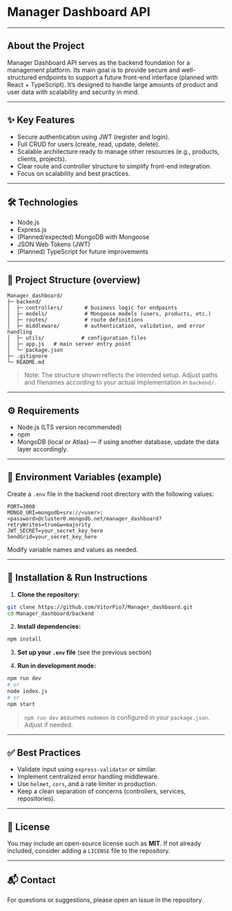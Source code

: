 # Manager Dashboard API


---

## About the Project

Manager Dashboard API serves as the backend foundation for a management platform. Its main goal is to provide secure and well-structured endpoints to support a future front-end interface (planned with React + TypeScript). It’s designed to handle large amounts of product and user data with scalability and security in mind.

---

## ✨ Key Features

* Secure authentication using JWT (register and login).
* Full CRUD for users (create, read, update, delete).
* Scalable architecture ready to manage other resources (e.g., products, clients, projects).
* Clear route and controller structure to simplify front-end integration.
* Focus on scalability and best practices.

---

## 🛠️ Technologies

* Node.js
* Express.js
* (Planned/expected) MongoDB with Mongoose
* JSON Web Tokens (JWT)
* (Planned) TypeScript for future improvements

---

## 📂 Project Structure (overview)

```
Manager_dashboard/
├─ backend/
│  ├─ controllers/       # business logic for endpoints
│  ├─ models/            # Mongoose models (users, products, etc.)
│  ├─ routes/            # route definitions
│  ├─ middleware/        # authentication, validation, and error handling
│  ├─ utils/            # configuration files 
│  ├─ app.js   # main server entry point
│  └─ package.json
├─ .gitignore
└─ README.md
```

> Note: The structure shown reflects the intended setup. Adjust paths and filenames according to your actual implementation in `backend/`.

---

## ⚙️ Requirements

* Node.js (LTS version recommended)
* npm 
* MongoDB (local or Atlas) — if using another database, update the data layer accordingly.

---

## 🔑 Environment Variables (example)

Create a `.env` file in the backend root directory with the following values:

```
PORT=3000
MONGO_URI=mongodb+srv://<user>:<password>@cluster0.mongodb.net/manager_dashboard?retryWrites=true&w=majority
JWT_SECRET=your_secret_key_here
SendGrid=your_secret_key_here
```

Modify variable names and values as needed.

---

## 🚀 Installation & Run Instructions

1. **Clone the repository:**

```bash
git clone https://github.com/VitorPio7/Manager_dashboard.git
cd Manager_dashboard/backend
```

2. **Install dependencies:**

```bash
npm install

```

3. **Set up your `.env` file** (see the previous section)

4. **Run in development mode:**

```bash
npm run dev
# or
node index.js
# or
npm start
```

> `npm run dev` assumes `nodemon` is configured in your `package.json`. Adjust if needed.

---

## ✅ Best Practices

* Validate input using `express-validator` or similar.
* Implement centralized error handling middleware.
* Use `helmet`, `cors`, and a rate limiter in production.
* Keep a clean separation of concerns (controllers, services, repositories).

---

## 📄 License

You may include an open-source license such as **MIT**. If not already included, consider adding a `LICENSE` file to the repository.

---

## 📬 Contact

For questions or suggestions, please open an issue in the repository.


